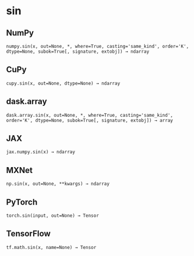 # sin

## NumPy

```
numpy.sin(x, out=None, *, where=True, casting='same_kind', order='K', dtype=None, subok=True[, signature, extobj]) → ndarray
```

## CuPy

```
cupy.sin(x, out=None, dtype=None) → ndarray
```

## dask.array

```
dask.array.sin(x, out=None, *, where=True, casting='same_kind', order='K', dtype=None, subok=True[, signature, extobj]) → array
```

## JAX

```
jax.numpy.sin(x) → ndarray
```

## MXNet

```
np.sin(x, out=None, **kwargs) → ndarray
```

## PyTorch

```
torch.sin(input, out=None) → Tensor
```

## TensorFlow

```
tf.math.sin(x, name=None) → Tensor
```
